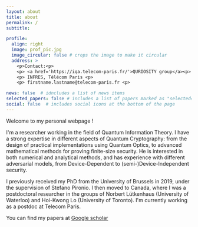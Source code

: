 ```yaml
---
layout: about
title: about
permalink: /
subtitle:

profile:
  align: right
  image: prof_pic.jpg
  image_circular: false # crops the image to make it circular
  address: >
    <p>Contact:<p>
    <p> <a href='https://iqa.telecom-paris.fr/'>QURIOSITY group</a><p>
    <p> INFRES, Télécom Paris <p>
    <p> firstname.lastname@telecom-paris.fr <p>

news: false  # idncludes a list of news items
selected_papers: false # includes a list of papers marked as "selected={true}"
social: false  # includes social icons at the bottom of the page
---
```

Welcome to my personal webpage !

I'm a researcher working in the field of Quantum Information Theory. I have a strong expertise in different aspects of Quantum Cryptography: from the design of practical implementations using Quantum Optics, to advanced mathematical methods for proving finite-size security. He is interested in both numerical and analytical methods, and has experience with different adversarial models, from Device-Dependent to (semi-)Device-Independent security.

I previously received my PhD from the University of Brussels in 2019, under the supervision of Stefano Pironio. I then moved to Canada, where I was a postdoctoral researcher in the groups of Norbert Lütkenhaus (University of Waterloo) and Hoi-Kwong Lo (University of Toronto). I'm currently working as a postdoc at Telecom Paris.

You can find my papers at <a href='https://scholar.google.com/citations?user=R3jaUGgAAAAJ&hl=fr&oi=ao'> Google scholar </a>

<!-- I'm interested Quantum Cryptography and building new mathematical tools for characterising the security of practical protocols. My main research theme is build the link with the field of Convex Optimisation. -->


<!-- # keywords: Quantum optics, Quantum Key Distribution, Device-Independent Cryptography -->
